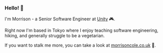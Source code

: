 ### Hello! 👋

I'm Morrison - a Senior Software Engineer at [Unity](https://unity.com/) 🎮. 

Right now I'm based in Tokyo where I enjoy teaching software engineering, hiking, and generally struggle to be a vegetarian.

If you want to stalk me more, you can take a look at [morrisoncole.co.uk](https://morrisoncole.co.uk/) 🙏.

<!--
**MorrisonCole/MorrisonCole** is a ✨ _special_ ✨ repository because its `README.md` (this file) appears on your GitHub profile.

Here are some ideas to get you started:

- 🔭 I’m currently working on ...
- 🌱 I’m currently learning ...
- 👯 I’m looking to collaborate on ...
- 🤔 I’m looking for help with ...
- 💬 Ask me about ...
- 📫 How to reach me: ...
- 😄 Pronouns: ...
- ⚡ Fun fact: ...
-->
